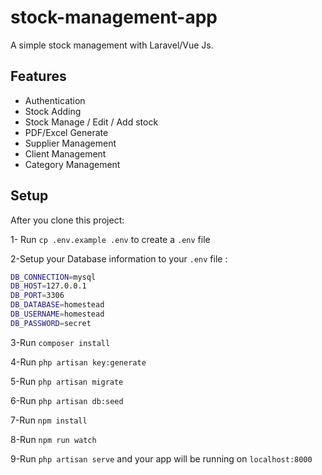 # stock-management-app
A simple stock management with Laravel/Vue Js.
  
## Features
  - Authentication
  - Stock Adding
  - Stock Manage / Edit / Add stock
  - PDF/Excel Generate
  - Supplier Management
  - Client Management
  - Category Management


## Setup

  After you clone this project:
  
  1- Run `cp .env.example .env` to create a `.env` file
  
  2-Setup your Database information to your `.env` file :

  ``` bash
DB_CONNECTION=mysql
DB_HOST=127.0.0.1
DB_PORT=3306
DB_DATABASE=homestead
DB_USERNAME=homestead
DB_PASSWORD=secret
  ```
  3-Run `composer install`
  
  4-Run `php artisan key:generate`
  
  5-Run `php artisan migrate`
  
  6-Run `php artisan db:seed`
    
  7-Run `npm install`
  
  8-Run `npm run watch`
  
  9-Run `php artisan serve` and your app will be running on `localhost:8000`
